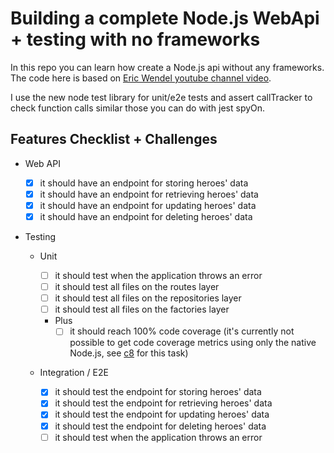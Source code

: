 # Building a complete Node.js WebApi + testing with no frameworks

In this repo you can learn how create a Node.js api without any frameworks. The code here is based on [Eric Wendel youtube channel video](https://youtu.be/xR4D2bp8_S0).

I use the new node test library for unit/e2e tests and assert callTracker to check function calls similar those you can do with jest spyOn.

## Features Checklist + Challenges

- Web API

  - [x] it should have an endpoint for storing heroes' data
  - [x] it should have an endpoint for retrieving heroes' data
  - [x] it should have an endpoint for updating heroes' data
  - [x] it should have an endpoint for deleting heroes' data

- Testing

  - Unit

    - [ ] it should test when the application throws an error
    - [ ] it should test all files on the routes layer
    - [ ] it should test all files on the repositories layer
    - [ ] it should test all files on the factories layer
    - Plus
      - [ ] it should reach 100% code coverage (it's currently not possible to get code coverage metrics using only the native Node.js, see [c8](https://www.npmjs.com/package/c8) for this task)

  - Integration / E2E
    - [x] it should test the endpoint for storing heroes' data
    - [x] it should test the endpoint for retrieving heroes' data
    - [x] it should test the endpoint for updating heroes' data
    - [x] it should test the endpoint for deleting heroes' data
    - [ ] it should test when the application throws an error
